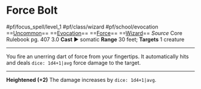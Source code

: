 # Force Bolt
#pf/focus_spell/level_1 #pf/class/wizard #pf/school/evocation 
==[Uncommon](../../../Traits/Uncommon.md)== ==[Evocation](../../../Traits/Evocation.md)== ==[Force](../../../Traits/Force.md)== ==[Wizard](../../../Traits/Wizard.md)==
*Source* Core Rulebook pg. 407 3.0
**Cast** ► somatic
**Range** 30 feet; **Targets** 1 creature

---
You fire an unerring dart of force from your fingertips. It automatically hits and deals `dice: 1d4+1|avg` force damage to the target.

<hr>

**Heightened (+2)** The damage increases by `dice: 1d4+1|avg`.